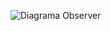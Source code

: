 ![Diagrama Observer](https://github.com/user-attachments/assets/e8ea6b0f-2840-47e5-b015-d671c57e893b)
